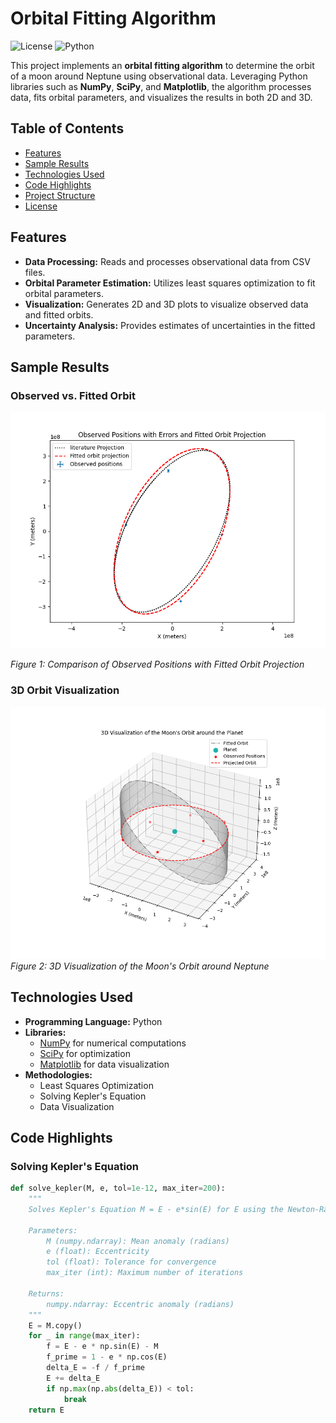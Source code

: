 # Orbital Fitting Algorithm

![License](https://img.shields.io/badge/License-MIT-blue.svg)
![Python](https://img.shields.io/badge/Python-3.8%2B-blue.svg)

This project implements an **orbital fitting algorithm** to determine the orbit of a moon around Neptune using observational data. Leveraging Python libraries such as **NumPy**, **SciPy**, and **Matplotlib**, the algorithm processes data, fits orbital parameters, and visualizes the results in both 2D and 3D.

## Table of Contents

- [Features](#features)
- [Sample Results](#sample-results)
- [Technologies Used](#technologies-used)
- [Code Highlights](#code-highlights)
- [Project Structure](#project-structure)
- [License](#license)

## Features

- **Data Processing:** Reads and processes observational data from CSV files.
- **Orbital Parameter Estimation:** Utilizes least squares optimization to fit orbital parameters.
- **Visualization:** Generates 2D and 3D plots to visualize observed data and fitted orbits.
- **Uncertainty Analysis:** Provides estimates of uncertainties in the fitted parameters.

## Sample Results

### Observed vs. Fitted Orbit

![Observed vs Fitted Orbit](screenshots/2D_fit_plot.png)

*Figure 1: Comparison of Observed Positions with Fitted Orbit Projection*

### 3D Orbit Visualization

![3D Orbit Visualization](screenshots/3D_fit_plot.png)
*Figure 2: 3D Visualization of the Moon's Orbit around Neptune*

## Technologies Used

- **Programming Language:** Python
- **Libraries:**
  - [NumPy](https://numpy.org/) for numerical computations
  - [SciPy](https://www.scipy.org/) for optimization
  - [Matplotlib](https://matplotlib.org/) for data visualization
- **Methodologies:**
  - Least Squares Optimization
  - Solving Kepler's Equation
  - Data Visualization

## Code Highlights

### Solving Kepler's Equation

```python
def solve_kepler(M, e, tol=1e-12, max_iter=200):
    """
    Solves Kepler's Equation M = E - e*sin(E) for E using the Newton-Raphson method.

    Parameters:
        M (numpy.ndarray): Mean anomaly (radians)
        e (float): Eccentricity
        tol (float): Tolerance for convergence
        max_iter (int): Maximum number of iterations

    Returns:
        numpy.ndarray: Eccentric anomaly (radians)
    """
    E = M.copy()
    for _ in range(max_iter):
        f = E - e * np.sin(E) - M
        f_prime = 1 - e * np.cos(E)
        delta_E = -f / f_prime
        E += delta_E
        if np.max(np.abs(delta_E)) < tol:
            break
    return E
